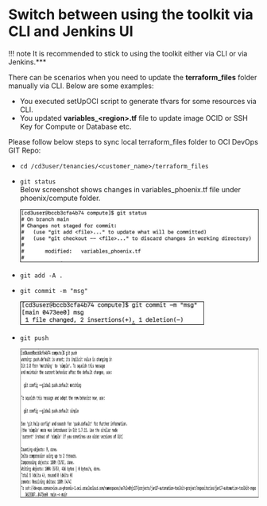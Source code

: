 # Switch between using the toolkit via CLI and Jenkins UI

!!! note
    It is recommended to stick to using the toolkit either via CLI or via Jenkins.***

There can be scenarios when you need to update the **terraform_files** folder manually via CLI. Below are some examples:

- You executed setUpOCI script to generate tfvars for some resources via CLI.
- You updated **variables_<region\>.tf** file to update image OCID or SSH Key for Compute or Database etc.

Please follow below steps to sync local terraform_files folder to OCI DevOps GIT Repo:

- ```cd /cd3user/tenancies/<customer_name>/terraform_files```

- ```git status```
  <br>Below screenshot shows changes in variables_phoenix.tf file under phoenix/compute folder.
  
    <img width="556" alt="Screenshot 2024-01-17 at 9 12 39 PM" src="../images/gitstatus.png">

- ```git add -A .```

- ```git commit -m "msg"```
  
    <img width="370" alt="Screenshot 2024-01-17 at 9 13 35 PM" src="../images/gitcommit.png">

- ```git push```
  
    <img width="1500" height="300" alt="Screenshot 2024-01-17 at 9 14 24 PM" src="../images/gitpush.png">

